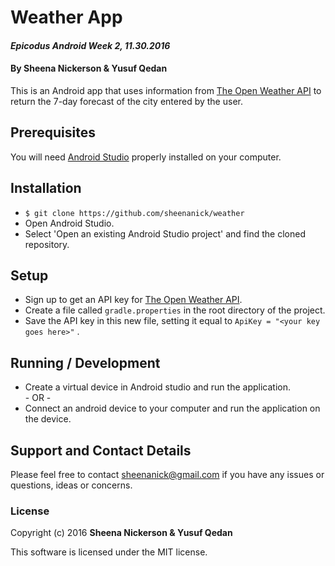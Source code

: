 # Weather App

#### _Epicodus Android Week 2, 11.30.2016_

#### By Sheena Nickerson & Yusuf Qedan

This is an Android app that uses information from [The Open Weather API](http://openweathermap.org/) to return the 7-day forecast of the city entered by the user.

## Prerequisites

You will need [Android Studio](https://developer.android.com/studio/index.html) properly installed on your computer.

## Installation

* `$ git clone https://github.com/sheenanick/weather`
* Open Android Studio.
* Select 'Open an existing Android Studio project' and find the cloned repository.

## Setup

* Sign up to get an API key for [The Open Weather API](http://openweathermap.org/appid).
* Create a file called `gradle.properties` in the root directory of the project.
* Save the API key in this new file, setting it equal to `ApiKey = "<your key goes here>"` .

## Running / Development

* Create a virtual device in Android studio and run the application.
<br>- OR -
* Connect an android device to your computer and run the application on the device.

## Support and Contact Details

Please feel free to contact sheenanick@gmail.com if you have any issues or questions, ideas or concerns.

### License

Copyright (c) 2016 **Sheena Nickerson & Yusuf Qedan**

This software is licensed under the MIT license.
